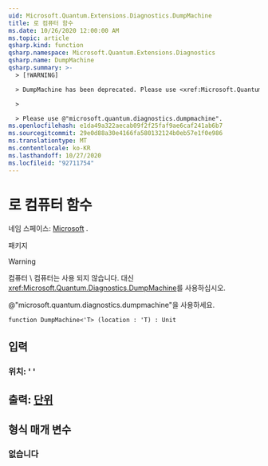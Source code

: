 ```yaml
---
uid: Microsoft.Quantum.Extensions.Diagnostics.DumpMachine
title: 로 컴퓨터 함수
ms.date: 10/26/2020 12:00:00 AM
ms.topic: article
qsharp.kind: function
qsharp.namespace: Microsoft.Quantum.Extensions.Diagnostics
qsharp.name: DumpMachine
qsharp.summary: >-
  > [!WARNING]

  > DumpMachine has been deprecated. Please use <xref:Microsoft.Quantum.Diagnostics.DumpMachine> instead.

  >

  > Please use @"microsoft.quantum.diagnostics.dumpmachine".
ms.openlocfilehash: e1da49a322aecab09f2f25faf9ae6caf241ab6b7
ms.sourcegitcommit: 29e0d88a30e4166fa580132124b0eb57e1f0e986
ms.translationtype: MT
ms.contentlocale: ko-KR
ms.lasthandoff: 10/27/2020
ms.locfileid: "92711754"
---
```

# <a name="dumpmachine-function"></a>로 컴퓨터 함수

네임 스페이스: [Microsoft](xref:Microsoft.Quantum.Extensions.Diagnostics) .

패키지 [](https://nuget.org/packages/)


> [!WARNING]
> 컴퓨터 \ 컴퓨터는 사용 되지 않습니다. 대신 <xref:Microsoft.Quantum.Diagnostics.DumpMachine>를 사용하십시오.
>
> @"microsoft.quantum.diagnostics.dumpmachine"을 사용하세요.



```qsharp
function DumpMachine<'T> (location : 'T) : Unit
```


## <a name="input"></a>입력

### <a name="location--t"></a>위치: ' '





## <a name="output--unit"></a>출력: [단위](xref:microsoft.quantum.lang-ref.unit)



## <a name="type-parameters"></a>형식 매개 변수

### <a name="t"></a>없습니다

